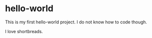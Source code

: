 # hello-world
This is my first hello-world project. I do not know how to code though.

I love shortbreads.
